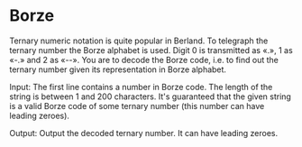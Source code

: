 # Borze
Ternary numeric notation is quite popular in Berland. To telegraph the ternary number the Borze alphabet is used. Digit 0 is transmitted as «.», 1 as «-.» and 2 as «--». You are to decode the Borze code, i.e. to find out the ternary number given its representation in Borze alphabet.

Input: The first line contains a number in Borze code. The length of the string is between 1 and 200 characters. It's guaranteed that the given string is a valid Borze code of some ternary number (this number can have leading zeroes).

Output: Output the decoded ternary number. It can have leading zeroes.